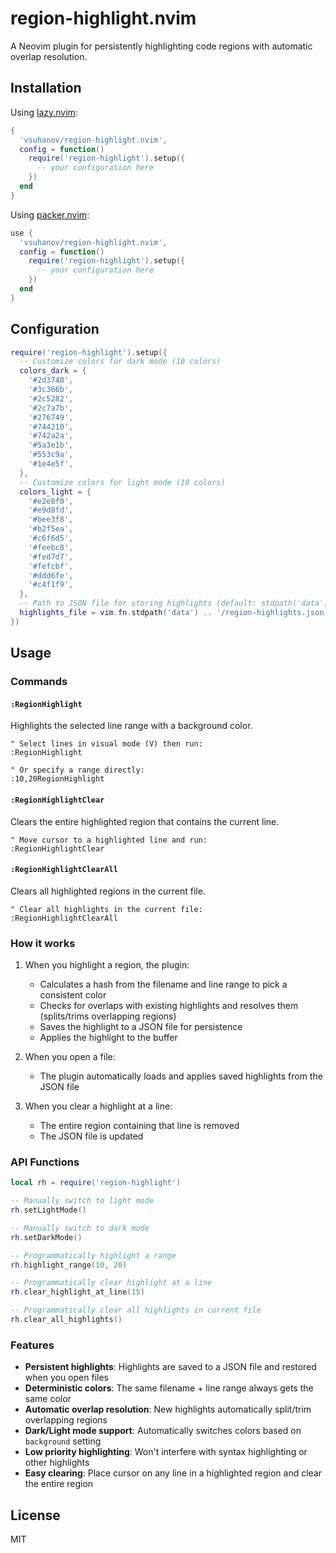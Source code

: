 # region-highlight.nvim

A Neovim plugin for persistently highlighting code regions with automatic overlap resolution.

## Installation

Using [lazy.nvim](https://github.com/folke/lazy.nvim):

```lua
{
  'vsuhanov/region-highlight.nvim',
  config = function()
    require('region-highlight').setup({
      -- your configuration here
    })
  end
}
```

Using [packer.nvim](https://github.com/wbthomason/packer.nvim):

```lua
use {
  'vsuhanov/region-highlight.nvim',
  config = function()
    require('region-highlight').setup({
      -- your configuration here
    })
  end
}
```

## Configuration

```lua
require('region-highlight').setup({
  -- Customize colors for dark mode (10 colors)
  colors_dark = {
    '#2d3748',
    '#3c366b',
    '#2c5282',
    '#2c7a7b',
    '#276749',
    '#744210',
    '#742a2a',
    '#5a3e1b',
    '#553c9a',
    '#1e4e5f',
  },
  -- Customize colors for light mode (10 colors)
  colors_light = {
    '#e2e8f0',
    '#e9d8fd',
    '#bee3f8',
    '#b2f5ea',
    '#c6f6d5',
    '#feebc8',
    '#fed7d7',
    '#fefcbf',
    '#ddd6fe',
    '#c4f1f9',
  },
  -- Path to JSON file for storing highlights (default: stdpath('data')/region-highlights.json)
  highlights_file = vim.fn.stdpath('data') .. '/region-highlights.json',
})
```

## Usage

### Commands

#### `:RegionHighlight`

Highlights the selected line range with a background color.

```vim
" Select lines in visual mode (V) then run:
:RegionHighlight

" Or specify a range directly:
:10,20RegionHighlight
```

#### `:RegionHighlightClear`

Clears the entire highlighted region that contains the current line.

```vim
" Move cursor to a highlighted line and run:
:RegionHighlightClear
```

#### `:RegionHighlightClearAll`

Clears all highlighted regions in the current file.

```vim
" Clear all highlights in the current file:
:RegionHighlightClearAll
```

### How it works

1. When you highlight a region, the plugin:
   - Calculates a hash from the filename and line range to pick a consistent color
   - Checks for overlaps with existing highlights and resolves them (splits/trims overlapping regions)
   - Saves the highlight to a JSON file for persistence
   - Applies the highlight to the buffer

2. When you open a file:
   - The plugin automatically loads and applies saved highlights from the JSON file

3. When you clear a highlight at a line:
   - The entire region containing that line is removed
   - The JSON file is updated

### API Functions

```lua
local rh = require('region-highlight')

-- Manually switch to light mode
rh.setLightMode()

-- Manually switch to dark mode
rh.setDarkMode()

-- Programmatically highlight a range
rh.highlight_range(10, 20)

-- Programmatically clear highlight at a line
rh.clear_highlight_at_line(15)

-- Programmatically clear all highlights in current file
rh.clear_all_highlights()
```

### Features

- **Persistent highlights**: Highlights are saved to a JSON file and restored when you open files
- **Deterministic colors**: The same filename + line range always gets the same color
- **Automatic overlap resolution**: New highlights automatically split/trim overlapping regions
- **Dark/Light mode support**: Automatically switches colors based on `background` setting
- **Low priority highlighting**: Won't interfere with syntax highlighting or other highlights
- **Easy clearing**: Place cursor on any line in a highlighted region and clear the entire region

## License

MIT
